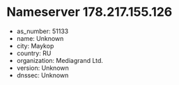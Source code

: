 # Nameserver 178.217.155.126

* as_number: 51133
* name: Unknown
* city: Maykop
* country: RU
* organization: Mediagrand Ltd.
* version: Unknown
* dnssec: Unknown
